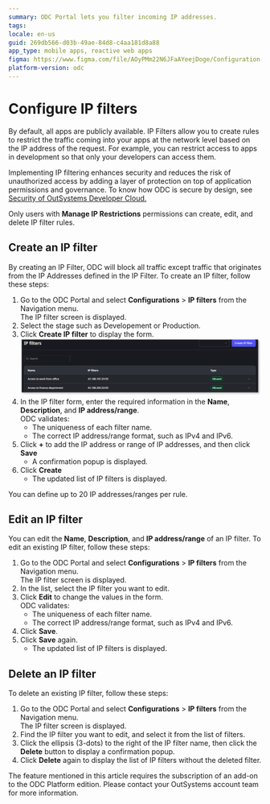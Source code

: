 ```yaml
---
summary: ODC Portal lets you filter incoming IP addresses.
tags:
locale: en-us
guid: 269db566-d03b-49ae-84d8-c4aa181d8a88
app_type: mobile apps, reactive web apps
figma: https://www.figma.com/file/AOyPMm22N6JFaAYeejDoge/Configuration-management?type=design&node-id=3438%3A734&mode=design&t=DiHUqvfiUZQzsSzD-1
platform-version: odc
---
```


# Configure IP filters 

By default, all apps are publicly available. IP Filters allow you to create rules to restrict the traffic coming into your apps at the network level based on the IP address of the request. For example, you can restrict access to apps in development so that only your developers can access them.

Implementing IP filtering enhances security and reduces the risk of unauthorized access by adding a layer of protection on top of application permissions and governance. To know how ODC is secure by design, see [Security of OutSystems Developer Cloud.](../security.md)

Only users with **Manage IP Restrictions** permissions can create, edit, and delete IP filter rules.

## Create an IP filter

By creating an IP Filter, ODC will block all traffic except traffic that originates from the IP Addresses defined in the IP Filter. To create an IP filter, follow these steps:

1. Go to the ODC Portal and select **Configurations** > **IP filters** from the Navigation menu.<br/> The IP filter screen is displayed.
1. Select the stage such as Developement or Production.
1. Click **Create IP filter** to display the form.
    ![IP filters](images/ip-filter-odcs.png)
1. In the IP filter form, enter the required information in the **Name**, **Description**, and **IP address/range**.<br/> ODC validates:
    * The uniqueness of each filter name.
    * The correct IP address/range format, such as IPv4 and IPv6.
1. Click **+** to add the IP address or range of IP addresses, and then click **Save**
    * A confirmation popup is displayed.
1. Click **Create** 
    * The updated list of IP filters is displayed.

You can define up to 20 IP addresses/ranges per rule.

## Edit an IP filter

You can edit the **Name**, **Description**, and **IP address/range** of an IP filter. To edit an existing IP filter, follow these steps:

1. Go to the ODC Portal and select **Configurations** > **IP filters** from the Navigation menu.<br/> The IP filter screen is displayed.
1. In the list, select the IP filter you want to edit.
1. Click **Edit** to change the values in the form. <br/> ODC validates:
    * The uniqueness of each filter name.
    * The correct IP address/range format, such as IPv4 and IPv6.
1. Click **Save**.
1. Click **Save** again.
    * The updated list of IP filters is displayed.

## Delete an IP filter

To delete an existing IP filter, follow these steps:

1. Go to the ODC Portal and select **Configurations** > **IP filters** from the Navigation menu.<br/> The IP filter screen is displayed.
1. Find the IP filter you want to edit, and select it from the list of filters.
1. Click the ellipsis (3-dots) to the right of the IP filter name, then click the **Delete** button to display a confirmation popup.
1. Click **Delete** again to display the list of IP filters without the deleted filter.

<div class="info" markdown="1">

The feature mentioned in this article requires the subscription of an add-on to the ODC Platform edition. Please contact your OutSystems account team for more information.

</div>
